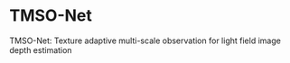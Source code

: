 # TMSO-Net
TMSO-Net: Texture adaptive multi-scale observation for light field image depth estimation  
